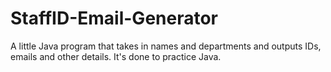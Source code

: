 # StaffID-Email-Generator
A little Java program that takes in names and departments and outputs IDs, emails and other details. It's done to practice Java.
